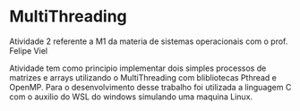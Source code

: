 # MultiThreading

Atividade 2 referente a M1 da materia de sistemas operacionais com o prof. Felipe Viel 

Atividade tem como principio implementar dois simples processos de matrizes e arrays utilizando o MultiThreading com blibliotecas Pthread e OpenMP.
Para o desenvolvimento desse trabalho foi utilizada a linguagem C com o auxilio do WSL do windows simulando uma maquina Linux.
